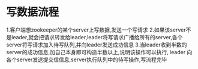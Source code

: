# 写数据流程
1.客户端想zookeeper的某个server上写数据,发送一个写请求
2.如果该server不是leader,就会把请求转发给leader,leader将写请求广播给所有的server,各个server将写请求加入待写队列,并向leader发送成功信息
3.当leader收到半数的server的成功信息,加自己本身即可构造半数以上,说明该操作可以执行,
leader 向各个server发送提交信信息,server执行队列中的待写操作,写流程完毕